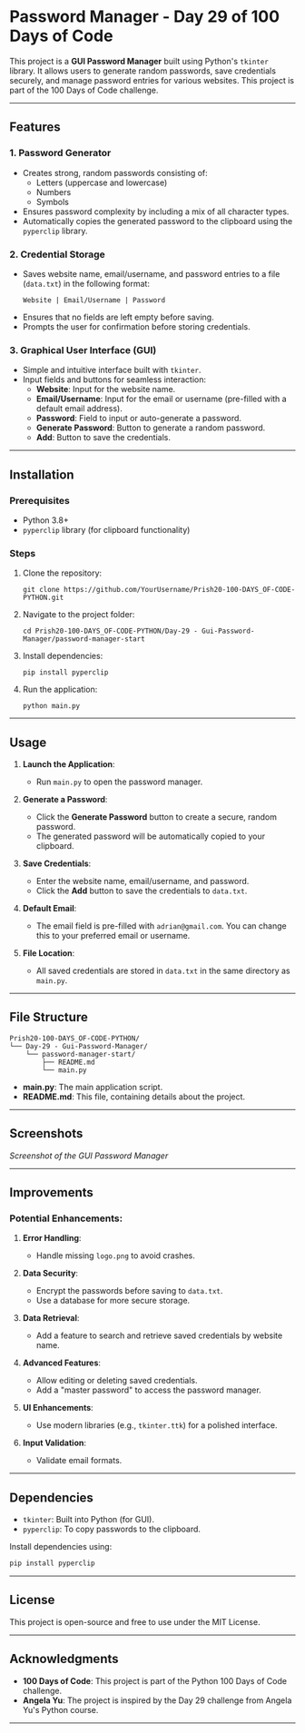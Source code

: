 # Password Manager - Day 29 of 100 Days of Code

This project is a **GUI Password Manager** built using Python's `tkinter` library. It allows users to generate random passwords, save credentials securely, and manage password entries for various websites. This project is part of the 100 Days of Code challenge.

---

## Features

### 1. **Password Generator**

- Creates strong, random passwords consisting of:
  - Letters (uppercase and lowercase)
  - Numbers
  - Symbols
- Ensures password complexity by including a mix of all character types.
- Automatically copies the generated password to the clipboard using the `pyperclip` library.

### 2. **Credential Storage**

- Saves website name, email/username, and password entries to a file (`data.txt`) in the following format:
  ```
  Website | Email/Username | Password
  ```
- Ensures that no fields are left empty before saving.
- Prompts the user for confirmation before storing credentials.

### 3. **Graphical User Interface (GUI)**

- Simple and intuitive interface built with `tkinter`.
- Input fields and buttons for seamless interaction:
  - **Website**: Input for the website name.
  - **Email/Username**: Input for the email or username (pre-filled with a default email address).
  - **Password**: Field to input or auto-generate a password.
  - **Generate Password**: Button to generate a random password.
  - **Add**: Button to save the credentials.

---

## Installation

### Prerequisites

- Python 3.8+
- `pyperclip` library (for clipboard functionality)

### Steps

1. Clone the repository:
   ```
   git clone https://github.com/YourUsername/Prish20-100-DAYS_OF-CODE-PYTHON.git
   ```
2. Navigate to the project folder:
   ```
   cd Prish20-100-DAYS_OF-CODE-PYTHON/Day-29 - Gui-Password-Manager/password-manager-start
   ```
3. Install dependencies:
   ```
   pip install pyperclip
   ```
4. Run the application:
   ```
   python main.py
   ```

---

## Usage

1. **Launch the Application**:

   - Run `main.py` to open the password manager.

2. **Generate a Password**:

   - Click the **Generate Password** button to create a secure, random password.
   - The generated password will be automatically copied to your clipboard.

3. **Save Credentials**:

   - Enter the website name, email/username, and password.
   - Click the **Add** button to save the credentials to `data.txt`.

4. **Default Email**:

   - The email field is pre-filled with `adrian@gmail.com`. You can change this to your preferred email or username.

5. **File Location**:

   - All saved credentials are stored in `data.txt` in the same directory as `main.py`.

---

## File Structure

```
Prish20-100-DAYS_OF-CODE-PYTHON/
└── Day-29 - Gui-Password-Manager/
    └── password-manager-start/
        ├── README.md
        └── main.py
```

- **main.py**: The main application script.
- **README.md**: This file, containing details about the project.

---

## Screenshots

*Screenshot of the GUI Password Manager*

---

## Improvements

### Potential Enhancements:

1. **Error Handling**:

   - Handle missing `logo.png` to avoid crashes.

2. **Data Security**:

   - Encrypt the passwords before saving to `data.txt`.
   - Use a database for more secure storage.

3. **Data Retrieval**:

   - Add a feature to search and retrieve saved credentials by website name.

4. **Advanced Features**:

   - Allow editing or deleting saved credentials.
   - Add a "master password" to access the password manager.

5. **UI Enhancements**:

   - Use modern libraries (e.g., `tkinter.ttk`) for a polished interface.

6. **Input Validation**:

   - Validate email formats.

---

## Dependencies

- `tkinter`: Built into Python (for GUI).
- `pyperclip`: To copy passwords to the clipboard.

Install dependencies using:

```bash
pip install pyperclip
```

---

## License

This project is open-source and free to use under the MIT License.

---

## Acknowledgments

- **100 Days of Code**: This project is part of the Python 100 Days of Code challenge.
- **Angela Yu**: The project is inspired by the Day 29 challenge from Angela Yu's Python course.

---
